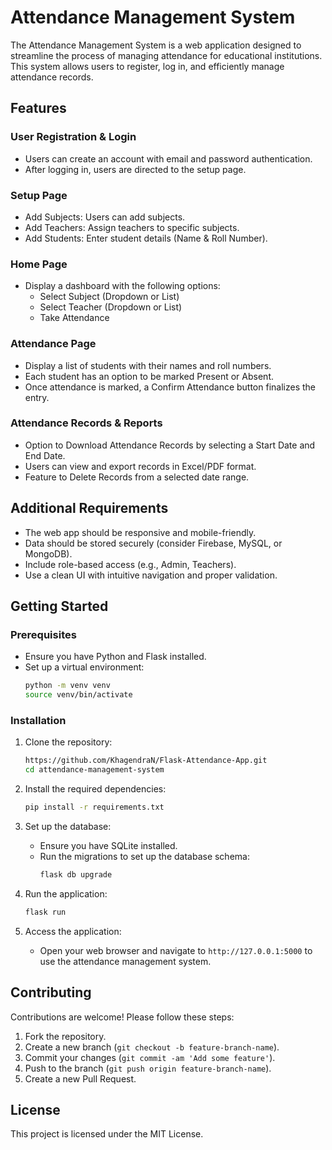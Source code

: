 # Attendance Management System

The Attendance Management System is a web application designed to streamline the process of managing attendance for educational institutions. This system allows users to register, log in, and efficiently manage attendance records.

## Features

### User Registration & Login
- Users can create an account with email and password authentication.
- After logging in, users are directed to the setup page.

### Setup Page
- Add Subjects: Users can add subjects.
- Add Teachers: Assign teachers to specific subjects.
- Add Students: Enter student details (Name & Roll Number).

### Home Page
- Display a dashboard with the following options:
  - Select Subject (Dropdown or List)
  - Select Teacher (Dropdown or List)
  - Take Attendance

### Attendance Page
- Display a list of students with their names and roll numbers.
- Each student has an option to be marked Present or Absent.
- Once attendance is marked, a Confirm Attendance button finalizes the entry.

### Attendance Records & Reports
- Option to Download Attendance Records by selecting a Start Date and End Date.
- Users can view and export records in Excel/PDF format.
- Feature to Delete Records from a selected date range.

## Additional Requirements

- The web app should be responsive and mobile-friendly.
- Data should be stored securely (consider Firebase, MySQL, or MongoDB).
- Include role-based access (e.g., Admin, Teachers).
- Use a clean UI with intuitive navigation and proper validation.

## Getting Started

### Prerequisites
- Ensure you have Python and Flask installed.
- Set up a virtual environment:
  ```sh
  python -m venv venv
  source venv/bin/activate
  ```

### Installation
1. Clone the repository:
   ```sh
   https://github.com/KhagendraN/Flask-Attendance-App.git
   cd attendance-management-system
   ```

2. Install the required dependencies:
   ```sh
   pip install -r requirements.txt
   ```

3. Set up the database:
   - Ensure you have SQLite installed.
   - Run the migrations to set up the database schema:
     ```sh
     flask db upgrade
     ```

4. Run the application:
   ```sh
   flask run
   ```

5. Access the application:
   - Open your web browser and navigate to `http://127.0.0.1:5000` to use the attendance management system.

## Contributing

Contributions are welcome! Please follow these steps:
1. Fork the repository.
2. Create a new branch (`git checkout -b feature-branch-name`).
3. Commit your changes (`git commit -am 'Add some feature'`).
4. Push to the branch (`git push origin feature-branch-name`).
5. Create a new Pull Request.

## License

This project is licensed under the MIT License.

